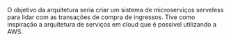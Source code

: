 O objetivo da arquitetura seria criar um sistema de microserviços serveless para lidar com as transações de compra de ingressos.
Tive como inspiração a arquitetura de serviços em cloud que é possível utilizando a AWS.